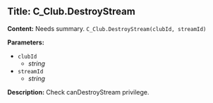 ## Title: C_Club.DestroyStream

**Content:**
Needs summary.
`C_Club.DestroyStream(clubId, streamId)`

**Parameters:**
- `clubId`
  - *string*
- `streamId`
  - *string*

**Description:**
Check canDestroyStream privilege.